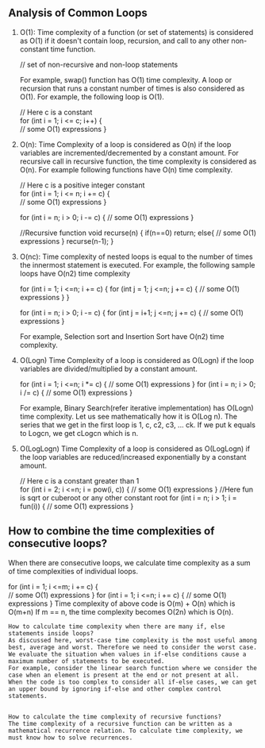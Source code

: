 ## Analysis of Common Loops

1) O(1): Time complexity of a function (or set of statements) is considered as O(1) if it doesn't contain loop, recursion, and call to any other non-constant time function. 
 
    // set of non-recursive and non-loop statements

    For example, swap() function has O(1) time complexity. 
    A loop or recursion that runs a constant number of times is also considered as O(1). For example, the following loop is O(1). 
    

    // Here c is a constant   
    for (int i = 1; i <= c; i++) {  
            // some O(1) expressions
    }

2) O(n): Time Complexity of a loop is considered as O(n) if the loop variables are incremented/decremented by a constant amount. For recursive call in recursive function, the time complexity is considered as O(n). For example following functions have O(n) time complexity. 
 
    // Here c is a positive integer constant   
    for (int i = 1; i <= n; i += c) {  
            // some O(1) expressions
    }

    for (int i = n; i > 0; i -= c) {
            // some O(1) expressions
    }
    

    //Recursive function
    void recurse(n)
    {
        if(n==0)
            return;
        else{
            // some O(1) expressions
        }
        recurse(n-1);
    }

3) O(nc): Time complexity of nested loops is equal to the number of times the innermost statement is executed. For example, the following sample loops have O(n2) time complexity 
 
    for (int i = 1; i <=n; i += c) {
        for (int j = 1; j <=n; j += c) {
            // some O(1) expressions
        }
    }

    for (int i = n; i > 0; i -= c) {
        for (int j = i+1; j <=n; j += c) {
            // some O(1) expressions
    }

    For example, Selection sort and Insertion Sort have O(n2) time complexity. 


4) O(Logn) Time Complexity of a loop is considered as O(Logn) if the loop variables are divided/multiplied by a constant amount. 
 
    for (int i = 1; i <=n; i *= c) {
        // some O(1) expressions
    }
    for (int i = n; i > 0; i /= c) {
        // some O(1) expressions
    }

    For example, Binary Search(refer iterative implementation) has O(Logn) time complexity. Let us see mathematically how it is O(Log n). The series that we get in the first loop is 1, c, c2, c3, ... ck. If we put k equals to Logcn, we get cLogcn which is n. 


5) O(LogLogn) Time Complexity of a loop is considered as O(LogLogn) if the loop variables are reduced/increased exponentially by a constant amount. 
 
    // Here c is a constant greater than 1   
    for (int i = 2; i <=n; i = pow(i, c)) { 
        // some O(1) expressions
    }
    //Here fun is sqrt or cuberoot or any other constant root
    for (int i = n; i > 1; i = fun(i)) { 
        // some O(1) expressions
    }


## How to combine the time complexities of consecutive loops? 
When there are consecutive loops, we calculate time complexity as a sum of time complexities of individual loops. 
 

   for (int i = 1; i <=m; i += c) {  
        // some O(1) expressions
   }
   for (int i = 1; i <=n; i += c) {
        // some O(1) expressions
   }
   Time complexity of above code is O(m) + O(n) which is O(m+n)
   If m == n, the time complexity becomes O(2n) which is O(n).   

    How to calculate time complexity when there are many if, else statements inside loops? 
    As discussed here, worst-case time complexity is the most useful among best, average and worst. Therefore we need to consider the worst case. We evaluate the situation when values in if-else conditions cause a maximum number of statements to be executed. 
    For example, consider the linear search function where we consider the case when an element is present at the end or not present at all. 
    When the code is too complex to consider all if-else cases, we can get an upper bound by ignoring if-else and other complex control statements. 


    How to calculate the time complexity of recursive functions? 
    The time complexity of a recursive function can be written as a mathematical recurrence relation. To calculate time complexity, we must know how to solve recurrences.